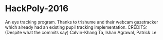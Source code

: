 # HackPoly-2016
An eye tracking program.
Thanks to trishume and their webcam gazetracker which already had an existing pupil tracking implementation. 
CREDITS:(Despite what the commits say)
Calvin-Khang Ta, 
Ishan Agrawal, 
Patrick Le
